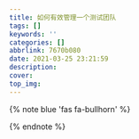 ```yaml
---
title: 如何有效管理一个测试团队
tags: []
keywords: ''
categories: []
abbrlink: 7670b080
date: 2021-03-25 23:21:59
description:
cover:
top_img:
---
```


{% note blue 'fas fa-bullhorn' %}



{% endnote %}